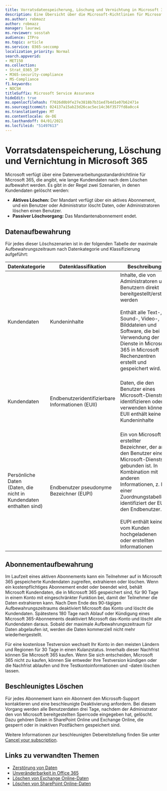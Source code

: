 ```yaml
---
title: Vorratsdatenspeicherung, Löschung und Vernichtung in Microsoft 365
description: Eine Übersicht über die Microsoft-Richtlinien für Microsoft 365 in Bezug auf die Vorratsdatenspeicherung, Löschung und Vernichtung.
ms.author: robmazz
author: robmazz
manager: laurawi
ms.reviewer: sosstah
audience: ITPro
ms.topic: article
ms.service: O365-seccomp
localization_priority: Normal
search.appverid:
- MET150
ms.collection:
- Strat_O365_IP
- M365-security-compliance
- MS-Compliance
f1.keywords:
- NOCSH
titleSuffix: Microsoft Service Assurance
hideEdit: true
ms.openlocfilehash: f7026d0b9fe27e3818b7b31ed7b4d1e07b62471e
ms.sourcegitcommit: 024137a15ab23d26cac5ec14c36f3577fd8a0cc4
ms.translationtype: MT
ms.contentlocale: de-DE
ms.lasthandoff: 04/01/2021
ms.locfileid: "51497613"
---
```

# <a name="data-retention-deletion-and-destruction-in-microsoft-365"></a>Vorratsdatenspeicherung, Löschung und Vernichtung in Microsoft 365

Microsoft verfügt über eine Datenverarbeitungsstandardrichtlinie für Microsoft 365, die angibt, wie lange Kundendaten nach dem Löschen aufbewahrt werden. Es gibt in der Regel zwei Szenarien, in denen Kundendaten gelöscht werden:

- **Aktives Löschen:** Der Mandant verfügt über ein aktives Abonnement, und ein Benutzer oder Administrator löscht Daten, oder Administratoren löschen einen Benutzer.
- **Passiver Löschvorgang:** Das Mandantenabonnement endet.

## <a name="data-retention"></a>Datenaufbewahrung

Für jedes dieser Löschszenarien ist in der folgenden Tabelle der maximale Aufbewahrungszeitraum nach Datenkategorie und Klassifizierung aufgeführt:

| Datenkategorie | Datenklassifikation | Beschreibung | Beispiele | Aufbewahrungszeitraum |
|-----------------|-----------------|-----------------|----------------------------------|-------------------------------|
| Kundendaten | Kundeninhalte| Inhalte, die von Administratoren und Benutzern direkt bereitgestellt/erstellt werden <br><br> Enthält alle Text-, Sound-, Video-, Bilddateien und Software, die bei Verwendung der Dienste in Microsoft 365 in Microsoft Rechenzentren erstellt und gespeichert wird. | Beispiele für die am häufigsten verwendeten Microsoft 365-Anwendungen, mit denen Benutzer Daten erstellen können, sind Word, Excel, PowerPoint, Outlook und OneNote. <br><br> Kundeninhalte enthalten auch geheime/bereitgestellte Geheimschlüssel (Kennwörter, Zertifikate, Verschlüsselungsschlüssel, Speicherschlüssel) | **Szenario für aktives Löschen:** mindestens 30 Tage <br><br> **Szenario für passives Löschen:** mindestens 180 Tage |
| Kundendaten | Endbenutzeridentifizierbare Informationen (EUII) | Daten, die den Benutzer eines Microsoft-Diensts identifizieren oder verwenden können. EUII enthält keine Kundeninhalte | Benutzername oder Anzeigename (DOMAIN\UserName) <br><br> Benutzerprinzipalname (name@domain) <br><br>  Benutzerspezifische IP-Adressen | **Active Deletion Scenario:** at most 180 days (only a tenant administrator action) <br><br> **Szenario für passives Löschen:** mindestens 180 Tage |
| Persönliche Daten <br> (Daten, die nicht in Kundendaten enthalten sind) | Endbenutzer pseudonyme Bezeichner (EUPI) | Ein von Microsoft erstellter Bezeichner, der an den Benutzer eines Microsoft-Diensts gebunden ist. In Kombination mit anderen Informationen, z. B. einer Zuordnungstabelle, identifiziert der EUPI den Endbenutzer. <br><br> EUPI enthält keine vom Kunden hochgeladenen oder erstellten Informationen | Benutzer-GUIDs, PUIDs oder SIDs <br><br> Sitzungs-IDs | **Szenario für aktives Löschen:** mindestens 30 Tage <br><br> **Szenario für passives Löschen:** mindestens 180 Tage |

## <a name="subscription-retention"></a>Abonnementaufbewahrung

Im Laufzeit eines aktiven Abonnements kann ein Teilnehmer auf in Microsoft 365 gespeicherte Kundendaten zugreifen, extrahieren oder löschen. Wenn ein kostenpflichtiges Abonnement endet oder beendet wird, behält Microsoft Kundendaten, die in Microsoft 365 gespeichert sind, für 90 Tage in einem Konto mit eingeschränkter Funktion bei, damit der Teilnehmer die Daten extrahieren kann. Nach Dem Ende des 90-tägigen Aufbewahrungszeitraums deaktiviert Microsoft das Konto und löscht die Kundendaten. Spätestens 180 Tage nach Ablauf oder Kündigung eines Microsoft 365-Abonnements deaktiviert Microsoft das-Konto und löscht alle Kundendaten daraus. Sobald der maximale Aufbewahrungszeitraum für Daten abgelaufen ist, werden die Daten kommerziell nicht mehr wiederhergestellt.

Für eine kostenlose Testversion wechselt Ihr Konto in den meisten Ländern und Regionen für 30 Tage in einen Kulanzstatus. Innerhalb dieser Nachfrist können Sie Microsoft 365 kaufen. Wenn Sie sich entscheiden, Microsoft 365 nicht zu kaufen, können Sie entweder Ihre Testversion kündigen oder die Nachfrist ablaufen und Ihre Testkontoinformationen und -daten löschen lassen.

## <a name="expedited-deletion"></a>Beschleunigtes Löschen

Für jedes Abonnement kann ein Abonnent den Microsoft-Support kontaktieren und eine beschleunigte Deaktivierung anfordern. Bei diesem Vorgang werden alle Benutzerdaten drei Tage, nachdem der Administrator den von Microsoft bereitgestellten Sperrcode eingegeben hat, gelöscht. Dazu gehören Daten in SharePoint Online und Exchange Online, die gesperrt oder in inaktiven Postfächern gespeichert sind.

Weitere Informationen zur beschleunigten Debereitstellung finden Sie unter [Cancel your subscription](/microsoft-365/commerce/subscriptions/cancel-your-subscription).

## <a name="related-links"></a>Links zu verwandten Themen

- [Zerstörung von Daten](assurance-data-destruction.md)
- [Unveränderbarkeit in Office 365](assurance-data-immutability.md)
- [Löschen von Exchange Online-Daten](assurance-exchange-online-data-deletion.md)
- [Löschen von SharePoint Online-Daten](assurance-sharepoint-online-data-deletion.md)
